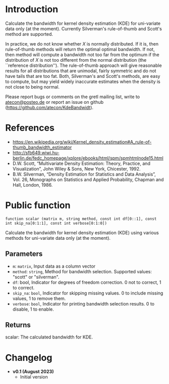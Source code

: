 # Introduction

Calculate the bandwidth for kernel density estimation (KDE) for uni-variate data only (at the moment). Currently Silverman's rule-of-thumb and Scott's method are supported.

In practice, we do not know whether $X$ is normally distributed. If it is, then
rule-of-thumb methods will return the optimal optimal bandwidth. If not, then method will compute a bandwidth not too far from the optimum if the distribution of $X$ is not too different from the normal distribution (the ``reference distribution''). The rule-of-thumb approach will give reasonable results for all distributions that are unimodal, fairly symmetric and do not have tails that are too fat. Both, Silverman's and Scott's methods, are easy to compute, but may yield widely inaccurate estimates when the density is not close to being normal.

Please report bugs or comments on the gretl mailing list, write to
atecon@posteo.de or report an issue on github
(https://github.com/atecon/KdeBandwidt).


# References
- https://en.wikipedia.org/wiki/Kernel_density_estimation#A_rule-of-thumb_bandwidth_estimator
- http://sfb649.wiwi.hu-berlin.de/fedc_homepage/xplore/ebooks/html/spm/spmhtmlnode15.html
- D.W. Scott, “Multivariate Density Estimation: Theory, Practice, and Visualization”, John Wiley & Sons, New York, Chicester, 1992.
- B.W. Silverman, “Density Estimation for Statistics and Data Analysis”, Vol. 26, Monographs on Statistics and Applied Probability, Chapman and Hall, London, 1986.

# Public function

```
function scalar (matrix m, string method, const int df[0::1], const int skip_na[0:1:1], const int verbose[0:1:0])
```

Calculate the bandwidth for kernel density estimation (KDE) using various methods for uni-variate data only (at the moment).


## Parameters

- `m`:     `matrix`, Input data as a column vector
- `method`:  `string`, Method for bandwidth selection. Supported values: "scott" or "silverman".
- `df`: bool, Indicator for degrees of freedom correction. 0 not to correct, 1 to correct.
- `skip_na`: `bool`, Indicator for skipping missing values. 0 to include missing values, 1 to remove them.
- `verbose`: `bool`, Indicator for printing bandwidth selection results. 0 to disable, 1 to enable.

## Returns

scalar: The calculated bandwidth for KDE.


# Changelog

* **v0.1 (August 2023)**
    * Initial version
